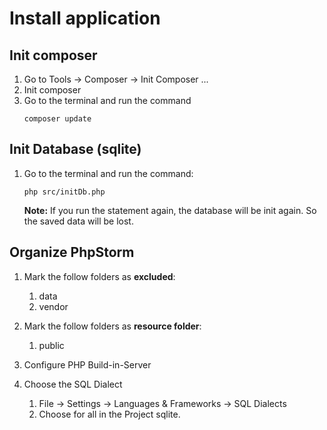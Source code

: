 # Install application

## Init composer
1. Go to Tools -> Composer -> Init Composer ... 
2. Init composer
3. Go to the terminal and run the command 
    ```
    composer update
    ```

## Init Database (sqlite)
1. Go to the terminal and run the command:
    ```
    php src/initDb.php
    ```
    
    **Note:** If you run the statement again, the database will be init again. So the saved data will be lost. 
    
## Organize PhpStorm
1. Mark the follow folders as **excluded**:
    1. data
    2. vendor
2. Mark the follow folders as **resource folder**:
    1. public
    
3. Configure PHP Build-in-Server
4. Choose the SQL Dialect
    1. File -> Settings -> Languages & Frameworks -> SQL Dialects
    2. Choose for all in the Project sqlite.

    